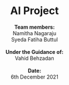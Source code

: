 # <center> AI Project </center>
<center>  <b> Team members: </b> </br>
      Namitha Nagaraju </br>
      Syeda Fatiha Buttul <center> </br>

<center> <b> Under the Guidance of: </b> </br>
          Vahid Behzadan </center> </br>

 <center> <b> Date: </b> </br>
6th December 2021 </center>
